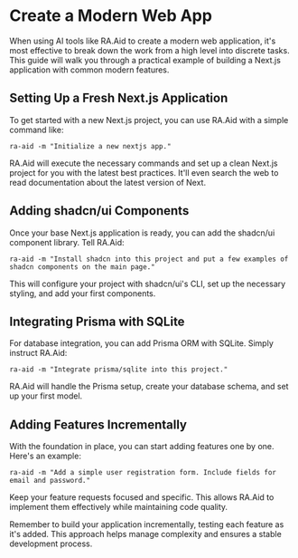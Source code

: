 # Create a Modern Web App

When using AI tools like RA.Aid to create a modern web application, it's most effective to break down the work from a high level into discrete tasks. This guide will walk you through a practical example of building a Next.js application with common modern features.

## Setting Up a Fresh Next.js Application

To get started with a new Next.js project, you can use RA.Aid with a simple command like:

```
ra-aid -m "Initialize a new nextjs app."
```

RA.Aid will execute the necessary commands and set up a clean Next.js project for you with the latest best practices. It'll even search the web to read documentation about the latest version of Next.

## Adding shadcn/ui Components

Once your base Next.js application is ready, you can add the shadcn/ui component library. Tell RA.Aid:

```
ra-aid -m "Install shadcn into this project and put a few examples of shadcn components on the main page."
```

This will configure your project with shadcn/ui's CLI, set up the necessary styling, and add your first components.

## Integrating Prisma with SQLite

For database integration, you can add Prisma ORM with SQLite. Simply instruct RA.Aid:

```
ra-aid -m "Integrate prisma/sqlite into this project."
```

RA.Aid will handle the Prisma setup, create your database schema, and set up your first model.

## Adding Features Incrementally

With the foundation in place, you can start adding features one by one. Here's an example:

```
ra-aid -m "Add a simple user registration form. Include fields for email and password."
```

Keep your feature requests focused and specific. This allows RA.Aid to implement them effectively while maintaining code quality.

Remember to build your application incrementally, testing each feature as it's added. This approach helps manage complexity and ensures a stable development process.
